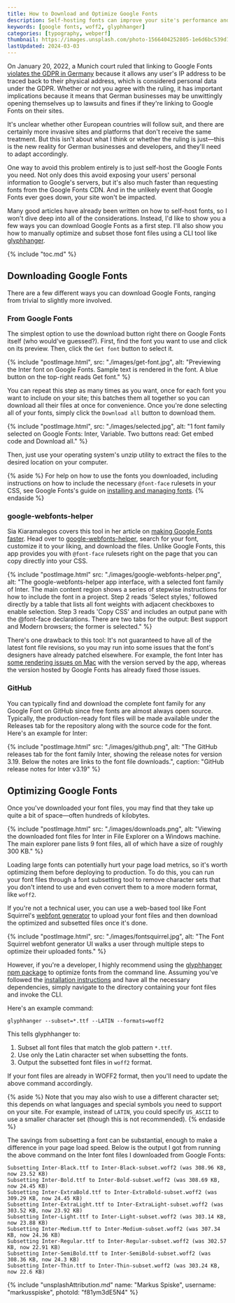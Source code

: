 ```yaml
---
title: How to Download and Optimize Google Fonts
description: Self-hosting fonts can improve your site's performance and help you remain compliant with privacy regulations like the GDPR. Learn how to download, subset, and optimize any Google Font for your projects.
keywords: [google fonts, woff2, glyphhanger]
categories: [typography, webperf]
thumbnail: https://images.unsplash.com/photo-1566404252805-1e6d6bc539d1?ixlib=rb-1.2.1&ixid=MnwxMjA3fDB8MHxwaG90by1wYWdlfHx8fGVufDB8fHx8&auto=format&fit=crop&w=1600&h=900&q=80
lastUpdated: 2024-03-03
---
```


On January 20, 2022, a Munich court ruled that linking to Google Fonts [violates the GDPR in Germany](https://rewis.io/urteile/urteil/lhm-20-01-2022-3-o-1749320/) because it allows any user's IP address to be traced back to their physical address, which is considered personal data under the GDPR. Whether or not you agree with the ruling, it has important implications because it means that German businesses may be unwittingly opening themselves up to lawsuits and fines if they're linking to Google Fonts on their sites.

It's unclear whether other European countries will follow suit, and there are certainly more invasive sites and platforms that don't receive the same treatment. But this isn't about what I think or whether the ruling is just—this is the new reality for German businesses and developers, and they'll need to adapt accordingly.

One way to avoid this problem entirely is to just self-host the Google Fonts you need. Not only does this avoid exposing your users' personal information to Google's servers, but it's also much faster than requesting fonts from the Google Fonts CDN. And in the unlikely event that Google Fonts ever goes down, your site won't be impacted.

Many good articles have already been written on how to self-host fonts, so I won't dive deep into all of the considerations. Instead, I'd like to show you a few ways you can download Google Fonts as a first step. I'll also show you how to manually optimize and subset those font files using a CLI tool like [glyphhanger](https://github.com/zachleat/glyphhanger).

{% include "toc.md" %}

## Downloading Google Fonts

There are a few different ways you can download Google Fonts, ranging from trivial to slightly more involved.

### From Google Fonts

The simplest option to use the download button right there on Google Fonts itself (who would've guessed?). First, find the font you want to use and click on its preview. Then, click the `Get font` button to select it.

{% include "postImage.html", src: "./images/get-font.jpg", alt: "Previewing the Inter font on Google Fonts. Sample text is rendered in the font. A blue button on the top-right reads Get font." %}

You can repeat this step as many times as you want, once for each font you want to include on your site; this batches them all together so you can download all their files at once for convenience. Once you're done selecting all of your fonts, simply click the `Download all` button to download them.

{% include "postImage.html", src: "./images/selected.jpg", alt: "1 font family selected on Google Fonts: Inter, Variable. Two buttons read: Get embed code and Download all." %}

Then, just use your operating system's unzip utility to extract the files to the desired location on your computer.

{% aside %}
For help on how to use the fonts you downloaded, including instructions on how to include the necessary `@font-face` rulesets in your CSS, see Google Fonts's guide on [installing and managing fonts](https://fonts.google.com/knowledge/using_type/installing_and_managing_fonts).
{% endaside %}

### google-webfonts-helper

Sia Kiaramalegos covers this tool in her article on [making Google Fonts faster](https://sia.codes/posts/making-google-fonts-faster/#self-host-your-web-fonts-for-full-control). Head over to [google-webfonts-helper](https://gwfh.mranftl.com/fonts), search for your font, customize it to your liking, and download the files. Unlike Google Fonts, this app provides you with `@font-face` rulesets right on the page that you can copy directly into your CSS.

{% include "postImage.html" src: "./images/google-webfonts-helper.png", alt: "The google-webfonts-helper app interface, with a selected font family of Inter. The main content region shows a series of stepwise instructions for how to include the font in a project. Step 2 reads 'Select styles,' followed directly by a table that lists all font weights with adjacent checkboxes to enable selection. Step 3 reads 'Copy CSS' and includes an output pane with the @font-face declarations. There are two tabs for the output: Best support and Modern browsers; the former is selected." %}

There's one drawback to this tool: It's not guaranteed to have all of the latest font file revisions, so you may run into some issues that the font's designers have already patched elsewhere. For example, the font Inter has [some rendering issues on Mac](https://github.com/majodev/google-webfonts-helper/issues/130) with the version served by the app, whereas the version hosted by Google Fonts has already fixed those issues.

### GitHub

You can typically find and download the complete font family for any Google Font on GitHub since free fonts are almost always open source. Typically, the production-ready font files will be made available under the Releases tab for the repository along with the source code for the font. Here's an example for Inter:

{% include "postImage.html" src: "./images/github.png", alt: "The GitHub releases tab for the font family Inter, showing the release notes for version 3.19. Below the notes are links to the font file downloads.", caption: "GitHub release notes for Inter v3.19" %}

## Optimizing Google Fonts

Once you've downloaded your font files, you may find that they take up quite a bit of space—often hundreds of kilobytes.

{% include "postImage.html" src: "./images/downloads.png", alt: "Viewing the downloaded font files for Inter in File Explorer on a Windows machine. The main explorer pane lists 9 font files, all of which have a size of roughly 300 KB." %}

Loading large fonts can potentially hurt your page load metrics, so it's worth optimizing them before deploying to production. To do this, you can run your font files through a font subsetting tool to remove character sets that you don't intend to use and even convert them to a more modern format, like `woff2`.

If you're not a technical user, you can use a web-based tool like Font Squirrel's [webfont generator](https://www.fontsquirrel.com/tools/webfont-generator) to upload your font files and then download the optimized and subsetted files once it's done.

{% include "postImage.html", src: "./images/fontsquirrel.jpg", alt: "The Font Squirrel webfont generator UI walks a user through multiple steps to optimize their uploaded fonts." %}

However, if you're a developer, I highly recommend using the [glyphhanger npm package](https://www.npmjs.com/package/glyphhanger) to optimize fonts from the command line. Assuming you've followed the [installation instructions](https://github.com/zachleat/glyphhanger#installation) and have all the necessary dependencies, simply navigate to the directory containing your font files and invoke the CLI.

Here's an example command:

```{data-copyable=true}
glyphhanger --subset=*.ttf --LATIN --formats=woff2
```

This tells glyphhanger to:

1. Subset all font files that match the glob pattern `*.ttf`.
2. Use only the Latin character set when subsetting the fonts.
3. Output the subsetted font files in `woff2` format.

If your font files are already in WOFF2 format, then you'll need to update the above command accordingly.

{% aside %}
Note that you may also wish to use a different character set; this depends on what languages and special symbols you need to support on your site. For example, instead of `LATIN`, you could specify `US_ASCII` to use a smaller character set (though this is not recommended).
{% endaside %}

The savings from subsetting a font can be substantial, enough to make a difference in your page load speed. Below is the output I got from running the above command on the Inter font files I downloaded from Google Fonts:

```
Subsetting Inter-Black.ttf to Inter-Black-subset.woff2 (was 308.96 KB, now 23.52 KB)
Subsetting Inter-Bold.ttf to Inter-Bold-subset.woff2 (was 308.69 KB, now 24.45 KB)
Subsetting Inter-ExtraBold.ttf to Inter-ExtraBold-subset.woff2 (was 309.29 KB, now 24.45 KB)
Subsetting Inter-ExtraLight.ttf to Inter-ExtraLight-subset.woff2 (was 303.52 KB, now 23.92 KB)
Subsetting Inter-Light.ttf to Inter-Light-subset.woff2 (was 303.14 KB, now 23.88 KB)
Subsetting Inter-Medium.ttf to Inter-Medium-subset.woff2 (was 307.34 KB, now 24.36 KB)
Subsetting Inter-Regular.ttf to Inter-Regular-subset.woff2 (was 302.57 KB, now 22.91 KB)
Subsetting Inter-SemiBold.ttf to Inter-SemiBold-subset.woff2 (was 308.36 KB, now 24.3 KB)
Subsetting Inter-Thin.ttf to Inter-Thin-subset.woff2 (was 303.24 KB, now 22.6 KB)
```

{% include "unsplashAttribution.md" name: "Markus Spiske", username: "markusspiske", photoId: "f81ym3dE5N4" %}
